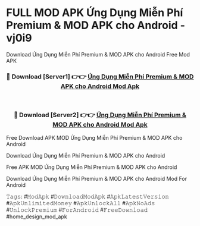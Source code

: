 # FULL MOD APK Ứng Dụng Miễn Phí Premium & MOD APK cho Android - vj0i9
Download Ứng Dụng Miễn Phí Premium & MOD APK cho Android Free Mod APK

<div align="center">
<h3>🔴 Download [Server1] 👉👉 <a href="https://apk-comot.site?title=Ứng_Dụng_Miễn_Phí_Premium_&_MOD_APK_cho_Android">Ứng Dụng Miễn Phí Premium & MOD APK cho Android Mod Apk</a></h3><br>

<h3>🔴 Download [Server2] 👉👉 <a href="https://apk-comot.site?title=Ứng_Dụng_Miễn_Phí_Premium_&_MOD_APK_cho_Android">Ứng Dụng Miễn Phí Premium & MOD APK cho Android Mod Apk</a></h3>
</div>


Free Download APK MOD Ứng Dụng Miễn Phí Premium & MOD APK cho Android

Download Ứng Dụng Miễn Phí Premium & MOD APK cho Android 

Free APK MOD Ứng Dụng Miễn Phí Premium & MOD APK cho Android 

Download Ứng Dụng Miễn Phí Premium & MOD APK cho Android Mod For Android

𝚃𝚊𝚐𝚜: #𝙼𝚘𝚍𝙰𝚙𝚔 #𝙳𝚘𝚠𝚗𝚕𝚘𝚊𝚍𝙼𝚘𝚍𝙰𝚙𝚔 #𝙰𝚙𝚔𝙻𝚊𝚝𝚎𝚜𝚝𝚅𝚎𝚛𝚜𝚒𝚘𝚗 #𝙰𝚙𝚔𝚄𝚗𝚕𝚒𝚖𝚒𝚝𝚎𝚍𝙼𝚘𝚗𝚎𝚢 #𝙰𝚙𝚔𝚄𝚗𝚕𝚘𝚌𝚔𝙰𝚕𝚕 #𝙰𝚙𝚔𝙽𝚘𝙰𝚍𝚜 #𝚄𝚗𝚕𝚘𝚌𝚔𝙿𝚛𝚎𝚖𝚒𝚞𝚖 #𝙵𝚘𝚛𝙰𝚗𝚍𝚛𝚘𝚒𝚍 #𝙵𝚛𝚎𝚎𝙳𝚘𝚠𝚗𝚕𝚘𝚊𝚍 #home_design_mod_apk